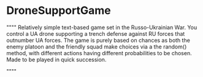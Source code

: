 # DroneSupportGame
""""
Relatively simple text-based game set in the Russo-Ukrainian War. 
You control a UA drone supporting a trench defense against RU forces that outnumber UA forces.
The game is purely based on chances as both the enemy platoon and the friendly squad make choices via a the random() method, with different actions having different probabilities to be chosen. 
Made to be played in quick succession. 

""""
